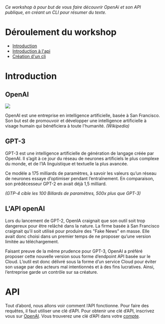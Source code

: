 *Ce workshop à pour but de vous faire découvrir OpenAi et son API publique, en créant un CLI pour résumer du texte.*

# Déroulement du workshop
- [Introduction](#Introduction)
- [Introduction à l'api](#API)
- [Création d'un cli](#Cli)

# Introduction
## OpenAI
![](https://upload.wikimedia.org/wikipedia/fr/thumb/2/2d/OpenAI_Logo_2017.svg/1200px-OpenAI_Logo_2017.svg.png)

OpenAI est une entreprise en intelligence artificielle, basée à San Francisco. Son but est de promouvoir et développer une intelligence artificielle à visage humain qui bénéficiera à toute l'humanité. *(Wikipedia)*

## GPT-3

GPT-3 est une intelligence artificielle de génération de langage créée par OpenAI. Il s’agit à ce jour du réseau de neurones artificiels le plus complexe du monde, et de l’IA linguistique et textuelle la plus avancée. 

Ce modèle a 175 milliards de paramètres, à savoir les valeurs qu’un réseau de neurones essaye d’optimiser pendant l’entraînement. En comparaison, son prédécesseur GPT-2 en avait déjà 1,5 milliard.

*(GTP-4 cible les 100 Billards de paramètres, 500x plus que GPT-3)*

## L'API openAI

Lors du lancement de GPT-2, OpenIA craignait que son outil soit trop dangereux pour être relâché dans la nature. La firme basée à San Francisco craignait qu’il soit utilisé pour produire des  "Fake News" en masse. Elle avait donc choisi dans un premier temps de ne proposer qu’une version limitée au téléchargement.

Faisant preuve de la même prudence pour GPT-3, OpenAI a préféré proposer cette nouvelle version sous forme d’endpoint API basée sur le Cloud. L’outil est donc délivré sous la forme d’un service Cloud pour éviter son usage par des acteurs mal intentionnés et à des fins lucratives. Ainsi, l’entreprise garde un contrôle sur sa créature.

# API

Tout d’abord, nous allons voir comment l’API fonctionne.
Pour faire des requêtes, il faut utiliser une clé d’API. Pour obtenir une clé d’API, inscrivez vous sur [OpenAI](https://beta.openai.com/signup).
Vous trouverez une clé d’API dans votre [compte](https://beta.openai.com/account/api-keys).
